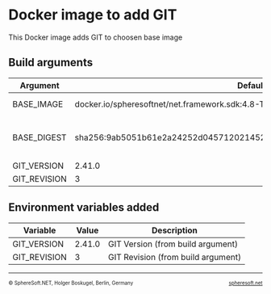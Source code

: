 # Docker image to add GIT

This Docker image adds GIT to choosen base image



## Build arguments

| Argument | Default | Description |
| --- | --- | --- |
| BASE_IMAGE | docker.io/spheresoftnet/net.framework.sdk:4.8-T4-2019 | Base image (FROM) |
| BASE_DIGEST | sha256:9ab5051b61e2a24252d045712021452d4e16059e2c8a77860f81248b948f2f09 | Base digest (for documentation only) |
| GIT_VERSION | 2.41.0 | GIT Version |
| GIT_REVISION | 3 | GIT Revision |


## Environment variables added

| Variable | Value | Description |
| --- | --- | --- |
| GIT_VERSION | 2.41.0 | GIT Version (from build argument) |
| GIT_REVISION | 3 | GIT Revision (from build argument) |



<!-- FOOTER -->
<hr style="height: 1px" />
<span style="font-size: 0.7em">© SphereSoft.NET, Holger Boskugel, Berlin, Germany</span>
<a href="http://spheresoft.net" style="font-size: 0.7em; float: right">spheresoft.net</a>
